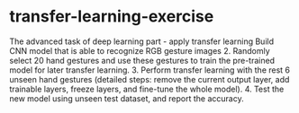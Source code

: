 # transfer-learning-exercise
The advanced task of deep learning part - apply transfer learning
Build CNN model that is able to recognize RGB gesture images
2. Randomly select 20 hand gestures and use these gestures to train the pre-trained model for
later transfer learning.
3. Perform transfer learning with the rest 6 unseen hand gestures (detailed steps: remove the
current output layer, add trainable layers, freeze layers, and fine-tune the whole model).
4. Test the new model using unseen test dataset, and report the accuracy.
